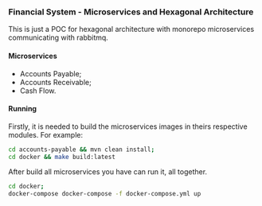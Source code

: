 ### Financial System - Microservices and Hexagonal Architecture
This is just a POC for hexagonal architecture with monorepo microservices communicating with rabbitmq.

#### Microservices

- Accounts Payable;
- Accounts Receivable;
- Cash Flow.

#### Running
Firstly, it is needed to build the microservices images in theirs respective modules. For example:

```bash
cd accounts-payable && mvn clean install;
cd docker && make build:latest

```
After build all microservices you have can run it, all together.
```bash
cd docker;
docker-compose docker-compose -f docker-compose.yml up
```